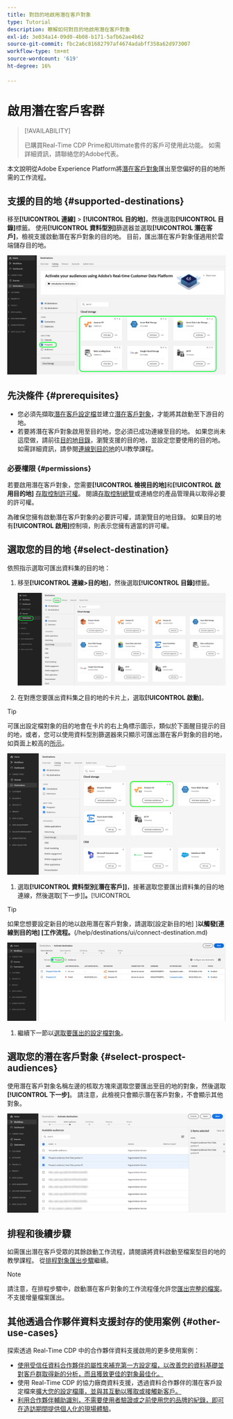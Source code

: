 ```yaml
---
title: 對目的地啟用潛在客戶對象
type: Tutorial
description: 瞭解如何對目的地啟用潛在客戶對象
exl-id: 3e034a14-09d0-4b08-b171-5afb62ae4b62
source-git-commit: fbc2a6c81682797af4674adabff358a62d973007
workflow-type: tm+mt
source-wordcount: '619'
ht-degree: 16%

---
```


# 啟用潛在客戶客群

>[!AVAILABILITY]
>
>已購買Real-Time CDP Prime和Ultimate套件的客戶可使用此功能。 如需詳細資訊，請聯絡您的Adobe代表。

本文說明從Adobe Experience Platform將[潛在客戶對象](/help/segmentation/ui/prospect-audience.md)匯出至您偏好的目的地所需的工作流程。

## 支援的目的地 {#supported-destinations}

移至&#x200B;**[!UICONTROL 連線]** > **[!UICONTROL 目的地]**，然後選取&#x200B;**[!UICONTROL 目錄]**&#x200B;標籤。 使用&#x200B;**[!UICONTROL 資料型別]**&#x200B;篩選器並選取&#x200B;**[!UICONTROL 潛在客戶]**，檢視支援啟動潛在客戶對象的目的地。 目前，匯出潛在客戶對象僅適用於雲端儲存目的地。

![支援潛在客戶對象的目的地。](/help/destinations/assets/ui/activate-prospect-audiences/data-types-filter.png)

## 先決條件 {#prerequisites}

* 您必須先擷取[潛在客戶設定檔](/help/profile/ui/prospect-profile.md)並建立[潛在客戶對象](/help/segmentation/ui/prospect-audience.md)，才能將其啟動至下游目的地。
* 若要將潛在客戶對象啟用至目的地，您必須已成功連線至目的地。 如果您尚未這麼做，請前往[目的地目錄](../catalog/overview.md)，瀏覽支援的目的地，並設定您要使用的目的地。 如需詳細資訊，請參閱[連線到目的地](./connect-destination.md)的UI教學課程。

### 必要權限 {#permissions}

若要啟用潛在客戶對象，您需要&#x200B;**[!UICONTROL 檢視目的地]**&#x200B;和&#x200B;**[!UICONTROL 啟用目的地]** [存取控制許可權](/help/access-control/home.md#permissions)。 閱讀[存取控制總覽](/help/access-control/ui/overview.md)或連絡您的產品管理員以取得必要的許可權。

為確保您擁有啟動潛在客戶對象的必要許可權，請瀏覽目的地目錄。 如果目的地有&#x200B;**[!UICONTROL 啟用]**&#x200B;控制項，則表示您擁有適當的許可權。

## 選取您的目的地 {#select-destination}

依照指示選取可匯出資料集的目的地：

1. 移至&#x200B;**[!UICONTROL 連線>目的地]**，然後選取&#x200B;**[!UICONTROL 目錄]**&#x200B;標籤。

   ![目錄控制項反白顯示的目的地目錄標籤。](/help/destinations/assets/ui/export-datasets/catalog-tab.png)

2. 在對應您要匯出資料集之目的地的卡片上，選取&#x200B;**[!UICONTROL 啟動]**。

>[!TIP]
>
>可匯出設定檔對象的目的地會在卡片的右上角標示圖示，類似於下面醒目提示的目的地，或者，您可以使用資料型別篩選器來只顯示可匯出潛在客戶對象的目的地，如頁面上較高的[所示](#supported-destinations)。

![可匯出醒目提示之設定檔對象的Amazon S3目的地頁面。](/help/destinations/assets/ui/activate-prospect-audiences/amazon-s3-icon-activate-prospect-audiences.png)

1. 選取&#x200B;**[!UICONTROL 資料型別[潛在客戶]]**，接著選取您要匯出資料集的目的地連線，然後選取[下一步]]**。**[!UICONTROL 

>[!TIP]
> 
>如果您想要設定新目的地以啟用潛在客戶對象，請選取[設定新目的地] ]**以觸發[連線到目的地] [工作流程。**(/help/destinations/ui/connect-destination.md)

![目標啟用工作流程中反白顯示潛在客戶控制項。](/help/destinations/assets/ui/activate-prospect-audiences/activate-prospects-highlighted.png)

1. 繼續下一節以[選取要匯出的設定檔對象](#select-profile-audiences)。

## 選取您的潛在客戶對象 {#select-prospect-audiences}

使用潛在客戶對象名稱左邊的核取方塊來選取您要匯出至目的地的對象，然後選取&#x200B;**[!UICONTROL 下一步]**。 請注意，此檢視只會顯示潛在客戶對象，不會顯示其他對象。

![資料集匯出工作流程顯示「選取對象」步驟，您可以在此選取要匯出的潛在客戶對象。](/help/destinations/assets/ui/activate-prospect-audiences/select-prospect-audiences.png)

## 排程和後續步驟

如需匯出潛在客戶受眾的其餘啟動工作流程，請閱讀將資料啟動至檔案型目的地的教學課程。 從[排程對象匯出步驟](/help/destinations/ui/activate-batch-profile-destinations.md#scheduling)繼續。

>[!NOTE]
>
>請注意，在排程步驟中，啟動潛在客戶對象的工作流程僅允許您[匯出完整的檔案](/help/destinations/ui/activate-batch-profile-destinations.md#export-full-files)。 不支援增量檔案匯出。

<!--

Note that we will need to add links to other destination types here as more destinations become supported 

-->

## 其他透過合作夥伴資料支援封存的使用案例 {#other-use-cases}

探索透過 Real-Time CDP 中的合作夥伴資料支援啟用的更多使用案例：

* [使用受信任資料合作夥伴的屬性來補充第一方設定檔，以改善您的資料基礎並對客戶群取得新的分析，而且獲致更佳的對象最佳化。](/help/rtcdp/partner-data/supplement-first-party-profiles.md)
* 使用 Real-Time CDP 的協力廠商資料支援，透過資料合作夥伴的潛在客戶設定檔來[擴大您的設定檔庫，並與其互動以獲取或接觸新客戶。](/help/rtcdp/partner-data/prospecting.md)
* [利用合作夥伴輔助識別，不需要使用者驗證或之前使用您的品牌的紀錄，即可在造訪期間提供個人化的現場體驗](/help/rtcdp/partner-data/onsite-personalization.md)。
